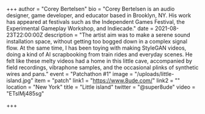 +++
author = "Corey Bertelsen"
bio = "Corey Bertelsen is an audio designer, game developer, and educator based in Brooklyn, NY.  His work has appeared at festivals such as the Independent Games Festival, the Experimental Gameplay Workshop, and Indiecade."
date = 2021-08-23T22:00:00Z
description = "The artist aim was to make a serene sound installation space, without getting too bogged down in a complex signal flow. At the same time, I has been toying with making StyleGAN videos, doing a kind of AI scrapbooking from train rides and everyday scenes. He felt like these melty videos had a home in this little cave, accompanied by field recordings, vibraphone samples, and the occasional plinks of synthetic wires and pans."
event = "Patchathon #1"
image = "/uploads/little-island.jpg"
item = "patch"
link1 = "https://www.8ude.com/"
link2 = ""
location = "New York"
title = "Little island"
twitter = "@super8ude"
video = "ETslMj485sg"

+++
